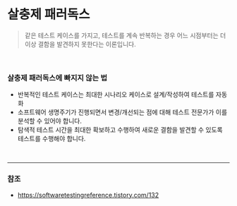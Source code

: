 # 살충제 패러독스
> 같은 테스트 케이스를 가지고, 테스트를 계속 반복하는 경우 어느 시점부터는 더 이상 결함을 발견하지 못한다는 이론입니다.

<br>

### 살충제 패러독스에 빠지지 않는 법
- 반복적인 테스트 케이스는 최대한 시나리오 케이스로 설계/작성하여 테스트를 자동화
- 소프트웨어 생명주기가 진행되면서 변경/개선되는 점에 대해 테스트 전문가가 이를 분석할 수 있어야 합니다.
- 탐색적 테스트 시간을 최대한 확보하고 수행하여 새로운 결함을 발견할 수 있도록 테스트를 수행해야 합니다.

<br>

---

### 참조
- https://softwaretestingreference.tistory.com/132